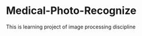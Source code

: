 Medical-Photo-Recognize
=======================
This is learning project of image processing discipline
